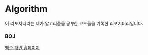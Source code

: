 # Algorithm

이 리포지터리는 제가 알고리즘을 공부한 코드들을 기록한 리포지터리입니다.

### BOJ

[백준 개인 홈페이지](https://www.acmicpc.net/user/chaeaok)


